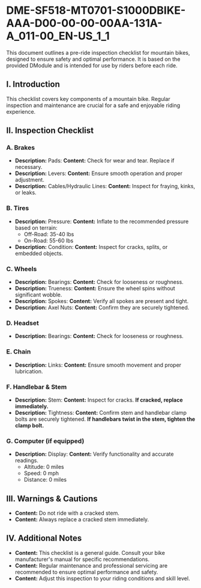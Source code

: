 # DME-SF518-MT0701-S1000DBIKE-AAA-D00-00-00-00AA-131A-A_011-00_EN-US_1_1

This document outlines a pre-ride inspection checklist for mountain bikes, designed to ensure safety and optimal performance.  It is based on the provided DModule and is intended for use by riders before each ride.

## I. Introduction

This checklist covers key components of a mountain bike.  Regular inspection and maintenance are crucial for a safe and enjoyable riding experience.

## II. Inspection Checklist

### A. Brakes

*   **Description:** Pads:
    **Content:** Check for wear and tear. Replace if necessary.
*   **Description:** Levers:
    **Content:** Ensure smooth operation and proper adjustment.
*   **Description:** Cables/Hydraulic Lines:
    **Content:** Inspect for fraying, kinks, or leaks.

### B. Tires

*   **Description:** Pressure:
    **Content:** Inflate to the recommended pressure based on terrain:
    *   Off-Road: 35-40 lbs
    *   On-Road: 55-60 lbs
*   **Description:** Condition:
    **Content:** Inspect for cracks, splits, or embedded objects.

### C. Wheels

*   **Description:** Bearings:
    **Content:** Check for looseness or roughness.
*   **Description:** Trueness:
    **Content:** Ensure the wheel spins without significant wobble.
*   **Description:** Spokes:
    **Content:** Verify all spokes are present and tight.
*   **Description:** Axel Nuts:
    **Content:** Confirm they are securely tightened.

### D. Headset

*   **Description:** Bearings:
    **Content:** Check for looseness or roughness.

### E. Chain

*   **Description:** Links:
    **Content:** Ensure smooth movement and proper lubrication.

### F. Handlebar & Stem

*   **Description:** Stem:
    **Content:** Inspect for cracks. **If cracked, replace immediately.**
*   **Description:** Tightness:
    **Content:** Confirm stem and handlebar clamp bolts are securely tightened. **If handlebars twist in the stem, tighten the clamp bolt.**

### G. Computer (if equipped)

*   **Description:** Display:
    **Content:** Verify functionality and accurate readings.
    *   Altitude: 0 miles
    *   Speed: 0 mph
    *   Distance: 0 miles

## III. Warnings & Cautions

*   **Content:** Do not ride with a cracked stem.
*   **Content:** Always replace a cracked stem immediately.

## IV. Additional Notes

*   **Content:** This checklist is a general guide. Consult your bike manufacturer's manual for specific recommendations.
*   **Content:** Regular maintenance and professional servicing are recommended to ensure optimal performance and safety.
*   **Content:** Adjust this inspection to your riding conditions and skill level.